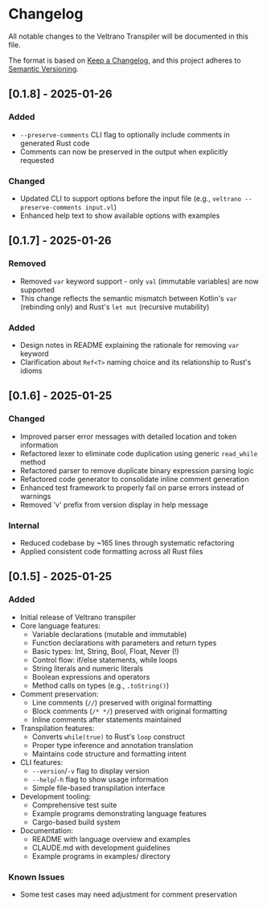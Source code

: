 # Changelog

All notable changes to the Veltrano Transpiler will be documented in this file.

The format is based on [Keep a Changelog](https://keepachangelog.com/en/1.1.0/),
and this project adheres to [Semantic Versioning](https://semver.org/spec/v2.0.0.html).

## [0.1.8] - 2025-01-26

### Added
- `--preserve-comments` CLI flag to optionally include comments in generated Rust code
- Comments can now be preserved in the output when explicitly requested

### Changed
- Updated CLI to support options before the input file (e.g., `veltrano --preserve-comments input.vl`)
- Enhanced help text to show available options with examples

## [0.1.7] - 2025-01-26

### Removed
- Removed `var` keyword support - only `val` (immutable variables) are now supported
- This change reflects the semantic mismatch between Kotlin's `var` (rebinding only) and Rust's `let mut` (recursive mutability)

### Added
- Design notes in README explaining the rationale for removing `var` keyword
- Clarification about `Ref<T>` naming choice and its relationship to Rust's idioms

## [0.1.6] - 2025-01-25

### Changed
- Improved parser error messages with detailed location and token information
- Refactored lexer to eliminate code duplication using generic `read_while` method
- Refactored parser to remove duplicate binary expression parsing logic
- Refactored code generator to consolidate inline comment generation
- Enhanced test framework to properly fail on parse errors instead of warnings
- Removed 'v' prefix from version display in help message

### Internal
- Reduced codebase by ~165 lines through systematic refactoring
- Applied consistent code formatting across all Rust files

## [0.1.5] - 2025-01-25

### Added
- Initial release of Veltrano transpiler
- Core language features:
  - Variable declarations (mutable and immutable)
  - Function declarations with parameters and return types
  - Basic types: Int, String, Bool, Float, Never (!)
  - Control flow: if/else statements, while loops
  - String literals and numeric literals
  - Boolean expressions and operators
  - Method calls on types (e.g., `.toString()`)
- Comment preservation:
  - Line comments (`//`) preserved with original formatting
  - Block comments (`/* */`) preserved with original formatting
  - Inline comments after statements maintained
- Transpilation features:
  - Converts `while(true)` to Rust's `loop` construct
  - Proper type inference and annotation translation
  - Maintains code structure and formatting intent
- CLI features:
  - `--version`/`-v` flag to display version
  - `--help`/`-h` flag to show usage information
  - Simple file-based transpilation interface
- Development tooling:
  - Comprehensive test suite
  - Example programs demonstrating language features
  - Cargo-based build system
- Documentation:
  - README with language overview and examples
  - CLAUDE.md with development guidelines
  - Example programs in examples/ directory

### Known Issues
- Some test cases may need adjustment for comment preservation

